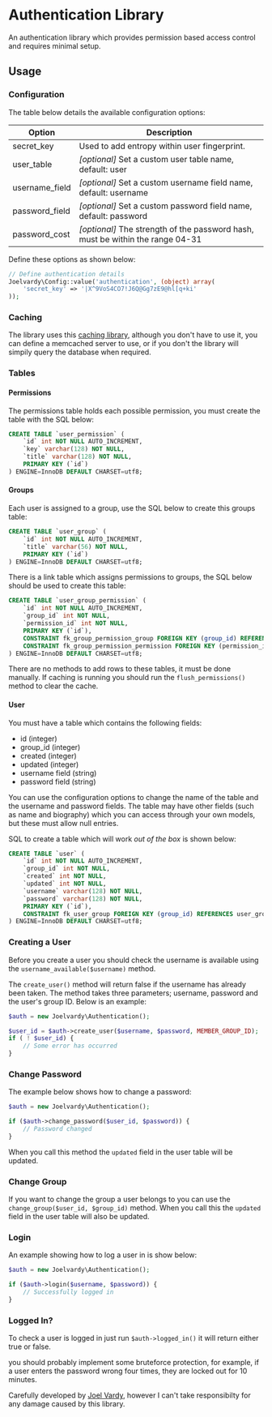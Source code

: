 # Authentication Library

An authentication library which provides permission based access control and requires minimal setup.

## Usage

### Configuration

The table below details the available configuration options:

| Option          | Description
| --------------- | -----
| secret_key      | Used to add entropy within user fingerprint.
| user_table      | *[optional]* Set a custom user table name, default: user
| username_field  | *[optional]* Set a custom username field name, default: username
| password_field  | *[optional]* Set a custom password field name, default: password
| password_cost   | *[optional]* The strength of the password hash, must be within the range 04-31

Define these options as shown below:

```php
// Define authentication details
Joelvardy\Config::value('authentication', (object) array(
	'secret_key' => '|X^9VoS4CO7!J6Q@Gg7zE9@hl[q+ki'
));
```

### Caching

The library uses this [caching library][cache], although you don't have to use it, you can define a memcached server to use, or if you don't the library will simpily query the database when required.

### Tables

#### Permissions

The permissions table holds each possible permission, you must create the table with the SQL below:

```sql
CREATE TABLE `user_permission` (
	`id` int NOT NULL AUTO_INCREMENT,
	`key` varchar(128) NOT NULL,
	`title` varchar(128) NOT NULL,
	PRIMARY KEY (`id`)
) ENGINE=InnoDB DEFAULT CHARSET=utf8;
```

#### Groups

Each user is assigned to a group, use the SQL below to create this groups table:

```sql
CREATE TABLE `user_group` (
	`id` int NOT NULL AUTO_INCREMENT,
	`title` varchar(56) NOT NULL,
	PRIMARY KEY (`id`)
) ENGINE=InnoDB DEFAULT CHARSET=utf8;
```

There is a link table which assigns permissions to groups, the SQL below should be used to create this table:

```sql
CREATE TABLE `user_group_permission` (
	`id` int NOT NULL AUTO_INCREMENT,
	`group_id` int NOT NULL,
	`permission_id` int NOT NULL,
	PRIMARY KEY (`id`),
	CONSTRAINT fk_group_permission_group FOREIGN KEY (group_id) REFERENCES user_group(id) ON DELETE CASCADE ON UPDATE CASCADE,
	CONSTRAINT fk_group_permission_permission FOREIGN KEY (permission_id) REFERENCES user_permission(id) ON DELETE CASCADE ON UPDATE CASCADE
) ENGINE=InnoDB DEFAULT CHARSET=utf8;
```

There are no methods to add rows to these tables, it must be done manually. If caching is running you should run the `flush_permissions()` method to clear the cache.

#### User

You must have a table which contains the following fields:

 * id (integer)
 * group_id (integer)
 * created (integer)
 * updated (integer)
 * username field (string)
 * password field (string)

You can use the configuration options to change the name of the table and the username and password fields. The table may have other fields (such as name and biography) which you can access through your own models, but these must allow null entries.

SQL to create a table which will work *out of the box* is shown below:

```sql
CREATE TABLE `user` (
	`id` int NOT NULL AUTO_INCREMENT,
	`group_id` int NOT NULL,
	`created` int NOT NULL,
	`updated` int NOT NULL,
	`username` varchar(128) NOT NULL,
	`password` varchar(128) NOT NULL,
	PRIMARY KEY (`id`),
	CONSTRAINT fk_user_group FOREIGN KEY (group_id) REFERENCES user_group(id) ON DELETE CASCADE ON UPDATE CASCADE
) ENGINE=InnoDB DEFAULT CHARSET=utf8;
```

### Creating a User

Before you create a user you should check the username is available using the `username_available($username)` method.

The `create_user()` method will return false if the username has already been taken. The method takes three parameters; username, password and the user's group ID. Below is an example:

```php
$auth = new Joelvardy\Authentication();

$user_id = $auth->create_user($username, $password, MEMBER_GROUP_ID);
if ( ! $user_id) {
	// Some error has occurred
}
```

### Change Password

The example below shows how to change a password:

```php
$auth = new Joelvardy\Authentication();

if ($auth->change_password($user_id, $password)) {
	// Password changed
}
```

When you call this method the `updated` field in the user table will be updated.

### Change Group

If you want to change the group a user belongs to you can use the `change_group($user_id, $group_id)` method. When you call this the `updated` field in the user table will also be updated.

### Login

An example showing how to log a user in is show below:

```php
$auth = new Joelvardy\Authentication();

if ($auth->login($username, $password)) {
	// Successfully logged in
}
```

### Logged In?

To check a user is logged in just run `$auth->logged_in()` it will return either true or false.

you should probably implement some bruteforce protection, for example, if a user enters the password wrong four times, they are locked out for 10 minutes.

Carefully developed by [Joel Vardy][joelvardy], however I can't take responsibilty for any damage caused by this library.

  [joelvardy]: https://joelvardy.com/
  [cache]: https://github.com/joelvardy/cache